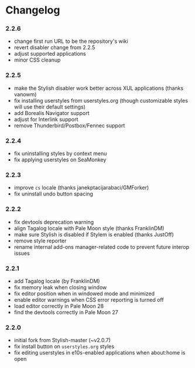 # Changelog

### 2.2.6
- change first run URL to be the repository's wiki
- revert disabler change from 2.2.5
- adjust supported applications
- minor CSS cleanup

### 2.2.5
- make the Stylish disabler work better across XUL applications (thanks vanowm)
- fix installing userstyles from userstyles.org (though customizable styles will use their default settings)
- add Borealis Navigator support
- adjust for Interlink support
- remove Thunderbird/Postbox/Fennec support

### 2.2.4
- fix uninstalling styles by context menu
- fix applying userstyles on SeaMonkey

### 2.2.3
- improve `cs` locale (thanks janekptacijarabaci/GMForker)
- fix uninstall undo button spacing

### 2.2.2
- fix devtools deprecation warning
- align Tagalog locale with Pale Moon style (thanks FranklinDM)
- make sure Stylish is disabled if Stylem is enabled (thanks JustOff)
- remove style reporter
- rename internal add-ons manager-related code to prevent future interop issues

### 2.2.1
- add Tagalog locale (by FranklinDM)
- fix memory leak when closing window
- fix editor position when in windowed mode and minimized
- enable editor warnings when CSS error reporting is turned off
- load editor correctly in Pale Moon 28
- find the devtools correctly in Pale Moon 27

### 2.2.0
- initial fork from Stylish-master (~v2.0.7)
- fix install button on `userstyles.org` styles
- fix editing userstyles in e10s-enabled applications when about:home is open